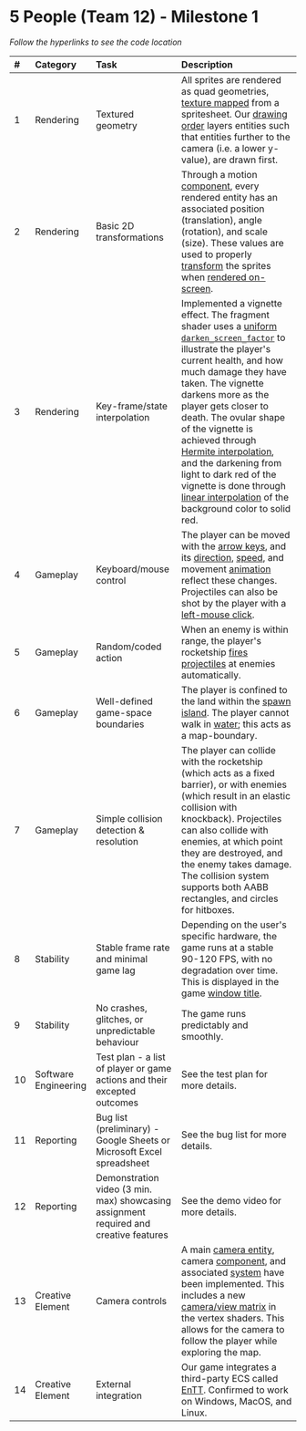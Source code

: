 # 5 People (Team 12) - Milestone 1

_Follow the hyperlinks to see the code location_

| #   | Category             | Task                                                                                  | Description                                                                                                                                                                                                                                                                                                                                                                                                                                                                    |
| :-- | :------------------- | :------------------------------------------------------------------------------------ | :----------------------------------------------------------------------------------------------------------------------------------------------------------------------------------------------------------------------------------------------------------------------------------------------------------------------------------------------------------------------------------------------------------------------------------------------------------------------------- |
| 1   | Rendering            | Textured geometry                                                                     | All sprites are rendered as quad geometries, [texture mapped](https://github.students.cs.ubc.ca/CPSC427-2024W-T2/team-12/blob/2d686b251194b443446982bbf6bec2b303daa049/shaders/textured.fs.glsl#L13C1-L22C2) from a spritesheet. Our [drawing order](https://github.students.cs.ubc.ca/CPSC427-2024W-T2/team-12/blob/2d686b251194b443446982bbf6bec2b303daa049/src/render_system.cpp#L435C2-L529C46) layers entities such that entities further to the camera (i.e. a lower y-value), are drawn first.                                                                                                                                                                                                                                                            |
| 2   | Rendering            | Basic 2D transformations                                                              | Through a motion [component](https://github.students.cs.ubc.ca/CPSC427-2024W-T2/team-12/blob/2d686b251194b443446982bbf6bec2b303daa049/src/tinyECS/components.hpp#L61C1-L72C3), every rendered entity has an associated position (translation), angle (rotation), and scale (size). These values are used to properly [transform](https://github.students.cs.ubc.ca/CPSC427-2024W-T2/team-12/blob/2d686b251194b443446982bbf6bec2b303daa049/src/render_system.cpp#L217C1-L221C48) the sprites when [rendered on-screen](https://github.students.cs.ubc.ca/CPSC427-2024W-T2/team-12/blob/2d686b251194b443446982bbf6bec2b303daa049/shaders/textured.vs.glsl#L38).                                                                                                                                                                                                                                       |
| 3   | Rendering            | Key-frame/state interpolation                                                         | Implemented a vignette effect. The fragment shader uses a [uniform `darken_screen_factor`](https://github.students.cs.ubc.ca/CPSC427-2024W-T2/team-12/blob/2d686b251194b443446982bbf6bec2b303daa049/src/render_system.cpp#L370C1-L376C18) to illustrate the player's current health, and how much damage they have taken. The vignette darkens more as the player gets closer to death. The ovular shape of the vignette is achieved through [Hermite interpolation](https://github.students.cs.ubc.ca/CPSC427-2024W-T2/team-12/blob/69a0a5c117e6ccacce23a7a1bb654be5015cb4ad/shaders/vignette.fs.glsl#L11C1-L14C2), and the darkening from light to dark red of the vignette is done through [linear interpolation](https://github.students.cs.ubc.ca/CPSC427-2024W-T2/team-12/blob/69a0a5c117e6ccacce23a7a1bb654be5015cb4ad/shaders/vignette.fs.glsl#L16C1-L18C2) of the background color to solid red. |
| 4   | Gameplay             | Keyboard/mouse control                                                                | The player can be moved with the [arrow keys](https://github.students.cs.ubc.ca/CPSC427-2024W-T2/team-12/blob/69a0a5c117e6ccacce23a7a1bb654be5015cb4ad/src/world_system.cpp#L433C2-L436C109), and its [direction](https://github.students.cs.ubc.ca/CPSC427-2024W-T2/team-12/blob/69a0a5c117e6ccacce23a7a1bb654be5015cb4ad/src/world_system.cpp#L222C2-L241C3), [speed](https://github.students.cs.ubc.ca/CPSC427-2024W-T2/team-12/blob/69a0a5c117e6ccacce23a7a1bb654be5015cb4ad/src/physics_system.cpp#L12C1-L30C2), and movement [animation](https://github.students.cs.ubc.ca/CPSC427-2024W-T2/team-12/blob/69a0a5c117e6ccacce23a7a1bb654be5015cb4ad/src/world_system.cpp#L262C2-L278C3) reflect these changes. Projectiles can also be shot by the player with a [left-mouse click](https://github.students.cs.ubc.ca/CPSC427-2024W-T2/team-12/blob/69a0a5c117e6ccacce23a7a1bb654be5015cb4ad/src/world_system.cpp#L470C1-L492C2).                                                                                                                                                                                                                                               |
| 5   | Gameplay             | Random/coded action                                                                   | When an enemy is within range, the player's rocketship [fires projectiles](https://github.students.cs.ubc.ca/CPSC427-2024W-T2/team-12/blob/69a0a5c117e6ccacce23a7a1bb654be5015cb4ad/src/world_system.cpp#L281C2-L303C3) at enemies automatically.                                                                                                                                                                                                                                                                                                                                                                     |
| 6   | Gameplay             | Well-defined game-space boundaries                                                    | The player is confined to the land within the [spawn island](https://github.students.cs.ubc.ca/CPSC427-2024W-T2/team-12/blob/69a0a5c117e6ccacce23a7a1bb654be5015cb4ad/src/world_system.cpp#L43C2-L51C3). The player cannot walk in [water](https://github.students.cs.ubc.ca/CPSC427-2024W-T2/team-12/blob/69a0a5c117e6ccacce23a7a1bb654be5015cb4ad/src/world_system.cpp#L308C2-L331C3); this acts as a map-boundary.                                                                                                                                                                                                                                                                                                                                      |
| 7   | Gameplay             | Simple collision detection & resolution                                               | The player can collide with the rocketship (which acts as a fixed barrier), or with enemies (which result in an elastic collision with knockback). Projectiles can also collide with enemies, at which point they are destroyed, and the enemy takes damage. The collision system supports both AABB rectangles, and circles for hitboxes.                                                                                                                                     |
| 8   | Stability            | Stable frame rate and minimal game lag                                                | Depending on the user's specific hardware, the game runs at a stable 90-120 FPS, with no degradation over time. This is displayed in the game [window title](https://github.students.cs.ubc.ca/CPSC427-2024W-T2/team-12/blob/69a0a5c117e6ccacce23a7a1bb654be5015cb4ad/src/main.cpp#L71C3-L83C4).                                                                                                                                                                                                                                                                                                            |
| 9   | Stability            | No crashes, glitches, or unpredictable behaviour                                      | The game runs predictably and smoothly.                                                                                                                                                                                                                                                                                                                                                                                                                                        |
| 10  | Software Engineering | Test plan - a list of player or game actions and their excepted outcomes              | See the test plan for more details.                                                                                                                                                                                                                                                                                                                                                                                                                                            |
| 11  | Reporting            | Bug list (preliminary) - Google Sheets or Microsoft Excel spreadsheet                 | See the bug list for more details.                                                                                                                                                                                                                                                                                                                                                                                                                                             |
| 12  | Reporting            | Demonstration video (3 min. max) showcasing assignment required and creative features | See the demo video for more details.                                                                                                                                                                                                                                                                                                                                                                                                                                           |
| 13  | Creative Element     | Camera controls                                                                       | A main [camera entity](https://github.students.cs.ubc.ca/CPSC427-2024W-T2/team-12/blob/69a0a5c117e6ccacce23a7a1bb654be5015cb4ad/src/world_init.cpp#L71C1-L79C2), camera [component](https://github.students.cs.ubc.ca/CPSC427-2024W-T2/team-12/blob/69a0a5c117e6ccacce23a7a1bb654be5015cb4ad/src/tinyECS/components.hpp#L292C1-L300C3), and associated [system](https://github.students.cs.ubc.ca/CPSC427-2024W-T2/team-12/blob/69a0a5c117e6ccacce23a7a1bb654be5015cb4ad/src/camera_system.cpp#L26C1-L41C2) have been implemented. This includes a new [camera/view matrix](https://github.students.cs.ubc.ca/CPSC427-2024W-T2/team-12/blob/69a0a5c117e6ccacce23a7a1bb654be5015cb4ad/src/render_system.cpp#L102C2-L107C3) in the vertex shaders. This allows for the camera to follow the player while exploring the map.                                                                                                                                                                                                                    |
| 14  | Creative Element     | External integration                                                                  | Our game integrates a third-party ECS called [EnTT](https://github.students.cs.ubc.ca/CPSC427-2024W-T2/team-12/blob/69a0a5c117e6ccacce23a7a1bb654be5015cb4ad/CMakeLists.txt#L49C1-L49C69). Confirmed to work on Windows, MacOS, and Linux.                                                                                                                                                                                                                                                                                                                                                                     |

